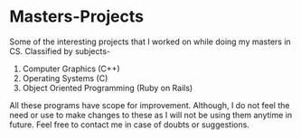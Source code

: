 Masters-Projects
================

Some of the interesting projects that I worked on while doing my masters in CS.
Classified by subjects-
1. Computer Graphics (C++)
2. Operating Systems (C)
3. Object Oriented Programming (Ruby on Rails)

All these programs have scope for improvement. Although, I do not feel the need or use to make changes to these as I will not be using them anytime in future. Feel free to contact me in case of doubts or suggestions. 
